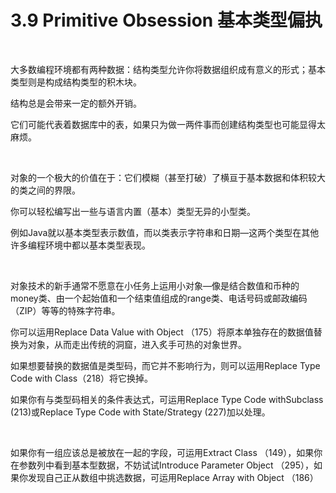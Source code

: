 # 3.9 Primitive Obsession 基本类型偏执

<br>

大多数编程环境都有两种数据：结构类型允许你将数据组织成有意义的形式；基本类型则是构成结构类型的积木块。

结构总是会带来一定的额外开销。

它们可能代表着数据库中的表，如果只为做一两件事而创建结构类型也可能显得太麻烦。

<br>

对象的一个极大的价值在于：它们模糊（甚至打破）了横亘于基本数据和体积较大的类之间的界限。

你可以轻松编写出一些与语言内置（基本）类型无异的小型类。

例如Java就以基本类型表示数值，而以类表示字符串和日期—这两个类型在其他许多编程环境中都以基本类型表现。

<br>

对象技术的新手通常不愿意在小任务上运用小对象—像是结合数值和币种的money类、由一个起始值和一个结束值组成的range类、电话号码或邮政编码（ZIP）等等的特殊字符串。

你可以运用Replace Data Value with Object （175）将原本单独存在的数据值替换为对象，从而走出传统的洞窟，进入炙手可热的对象世界。

如果想要替换的数据值是类型码，而它并不影响行为，则可以运用Replace Type Code with Class（218）将它换掉。

如果你有与类型码相关的条件表达式，可运用Replace Type Code withSubclass (213)或Replace Type Code with State/Strategy (227)加以处理。

<br>

如果你有一组应该总是被放在一起的字段，可运用Extract Class （149），如果你在参数列中看到基本型数据，不妨试试Introduce Parameter Object （295），如果你发现自己正从数组中挑选数据，可运用Replace Array with Object （186）

<br>

